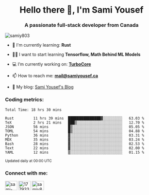 <h1 align="center">Hello there 👋, I'm Sami Yousef</h1>
<h3 align="center">A passionate full-stack developer from Canada</h3>

<p align="left"> <img src="https://komarev.com/ghpvc/?username=samiy803&label=Profile%20views&color=0e75b6&style=flat" alt="samiy803" /> </p>

- 🌱 I'm currently learning: **Rust**

- 👨‍💻 I want to start learning **Tensorflow, Math Behind ML Models**

- 💻 I’m currently working on: **[TurboCore](https://github.com/samiy803/TurboCore)**

- 📫 How to reach me: **mail@samiyousef.ca**

- 📝 My blog: [Sami Yousef's Blog](https://blog.samiyousef.ca)

<h3 align="left">Coding metrics:</h3>
<!--START_SECTION:waka-->

```text
Total Time: 18 hrs 30 mins

Rust         11 hrs 39 mins  ███████████████▓░░░░░░░░░   63.03 %
TeX          2 hrs 21 mins   ███▒░░░░░░░░░░░░░░░░░░░░░   12.70 %
JSON         56 mins         █▒░░░░░░░░░░░░░░░░░░░░░░░   05.05 %
TOML         54 mins         █▒░░░░░░░░░░░░░░░░░░░░░░░   04.88 %
Python       36 mins         ▓░░░░░░░░░░░░░░░░░░░░░░░░   03.31 %
MDX          35 mins         ▓░░░░░░░░░░░░░░░░░░░░░░░░   03.24 %
Bash         28 mins         ▓░░░░░░░░░░░░░░░░░░░░░░░░   02.53 %
Text         22 mins         ▓░░░░░░░░░░░░░░░░░░░░░░░░   02.00 %
YAML         12 mins         ▒░░░░░░░░░░░░░░░░░░░░░░░░   01.15 %
```

<!--END_SECTION:waka-->
<sup>Updated daily at 00:00 UTC</sup>

<h3 align="left">Connect with me:</h3>
<p align="left">
<a href="https://linkedin.com/in/sami-yousef" target="blank"><img align="center" src="https://raw.githubusercontent.com/rahuldkjain/github-profile-readme-generator/master/src/images/icons/Social/linked-in-alt.svg" alt="sami-yousef" height="30" width="40" /></a>
<a href="https://stackoverflow.com/users/17793354" target="blank"><img align="center" src="https://raw.githubusercontent.com/rahuldkjain/github-profile-readme-generator/master/src/images/icons/Social/stack-overflow.svg" alt="17793354" height="30" width="40" /></a>
<a href="https://www.leetcode.com/samiy8030" target="blank"><img align="center" src="https://raw.githubusercontent.com/rahuldkjain/github-profile-readme-generator/master/src/images/icons/Social/leet-code.svg" alt="samiy8030" height="30" width="40" /></a>
</p>
